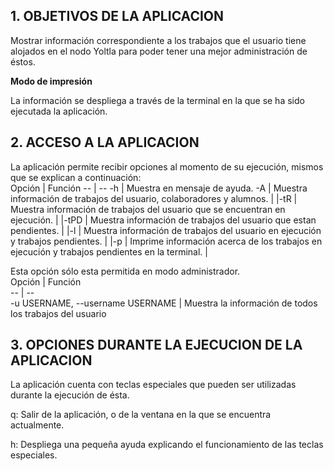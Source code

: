 
## 1. OBJETIVOS DE LA APLICACION

Mostrar información correspondiente a los trabajos que el usuario tiene alojados en el nodo Yoltla para poder tener una mejor administración de éstos. 

**Modo de impresión**

La información se despliega a través de la terminal en la que se ha sido ejecutada la aplicación.


## 2. ACCESO A LA APLICACION

La aplicación permite recibir opciones al momento de su ejecución, mismos que se explican a continuación:  
Opción | Función 
-- | --
-h | Muestra en mensaje de ayuda.
-A | Muestra información de trabajos del usuario, colaboradores y alumnos. |
|-tR | Muestra información de trabajos del usuario que se encuentran en ejecución. |
|-tPD | Muestra información de trabajos del usuario que estan pendientes. |
|-l | Muestra información de trabajos del usuario en ejecución y trabajos pendientes. |
|-p | Imprime información acerca de los trabajos en ejecución y trabajos pendientes en la terminal. |

Esta opción sólo esta permitida en modo administrador.  
Opción | Función  
-- | --  
-u USERNAME, --username USERNAME |	Muestra la información de todos los trabajos del usuario <USERNAME>  
  

## 3. OPCIONES DURANTE LA EJECUCION DE LA APLICACION

La aplicación cuenta con teclas especiales que pueden ser utilizadas durante la ejecución de ésta.  

q:	Salir de la aplicación, o de la ventana en la que se encuentra actualmente.  

h:	Despliega una pequeña ayuda explicando el funcionamiento de las teclas especiales.  
